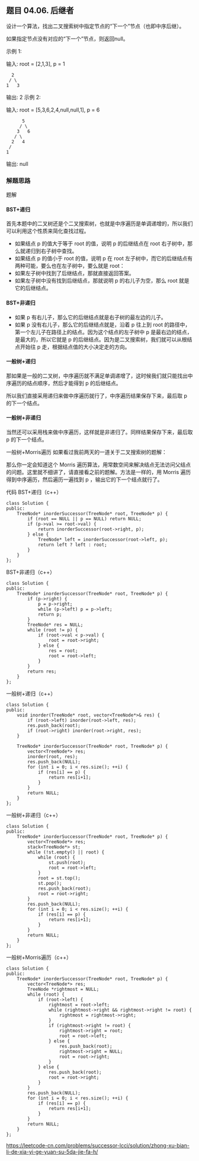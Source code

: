 ## 题目 04.06. 后继者
设计一个算法，找出二叉搜索树中指定节点的“下一个”节点（也即中序后继）。

如果指定节点没有对应的“下一个”节点，则返回null。

示例 1:

输入: root = [2,1,3], p = 1

      2
     / \
    1   3

输出: 2
示例 2:

输入: root = [5,3,6,2,4,null,null,1], p = 6

          5
         / \
        3   6
       / \
      2   4
     /   
    1

输出: null

### 解题思路
  题解
#### BST+递归
首先本题中的二叉树还是个二叉搜索树，也就是中序遍历是单调递增的，所以我们可以利用这个性质来简化查找过程。

- 如果结点 p 的值大于等于 root 的值，说明 p 的后继结点在 root 右子树中，那么就递归到右子树中查找。
- 如果结点 p 的值小于 root 的值，说明 p 在 root 左子树中，而它的后继结点有两种可能，要么也在左子树中，要么就是 root：
- 如果左子树中找到了后继结点，那就直接返回答案。
- 如果左子树中没有找到后继结点，那就说明 p 的右儿子为空，那么 root 就是它的后继结点。
#### BST+非递归
- 如果 p 有右儿子，那么它的后继结点就是右子树的最左边的儿子。
- 如果 p 没有右儿子，那么它的后继结点就是，沿着 p 往上到 root 的路径中，第一个左儿子在路径上的结点。因为这个结点的左子树中 p 是最右边的结点，是最大的，所以它就是 p 的后继结点。因为是二叉搜索树，我们就可以从根结点开始往 p 走，根据结点值的大小决定走的方向。
#### 一般树+递归
那如果是一般的二叉树，中序遍历就不满足单调递增了，这时候我们就只能找出中序遍历的结点顺序，然后才能得到 p 的后继结点。

所以我们直接采用递归来做中序遍历就行了，中序遍历结果保存下来，最后取 p 的下一个结点。

#### 一般树+非递归
当然还可以采用栈来做中序遍历，这样就是非递归了。同样结果保存下来，最后取 p 的下一个结点。

一般树+Morris遍历
如果看过我前两天的一道关于二叉搜索树的题解：

那么你一定会知道这个 Morris 遍历算法，用常数空间来解决结点无法访问父结点的问题。这里就不细讲了，请直接看之前的题解。方法是一样的，用 Morris 遍历得到中序遍历，然后遍历一遍找到 p ，输出它的下一个结点就行了。

代码
BST+递归（c++）
```
class Solution {
public:
    TreeNode* inorderSuccessor(TreeNode* root, TreeNode* p) {
        if (root == NULL || p == NULL) return NULL;
        if (p->val >= root->val) {
            return inorderSuccessor(root->right, p);
        } else {
            TreeNode* left = inorderSuccessor(root->left, p);
            return left ? left : root;
        }
    }
};
```
BST+非递归（c++）
```
class Solution {
public:
    TreeNode* inorderSuccessor(TreeNode* root, TreeNode* p) {
        if (p->right) {
            p = p->right;
            while (p->left) p = p->left;
            return p;
        }
        TreeNode* res = NULL;
        while (root != p) {
            if (root->val < p->val) {
                root = root->right;
            } else {
                res = root;
                root = root->left;
            }
        }
        return res;
    }
};
```
一般树+递归（c++）
```
class Solution {
public:
    void inorder(TreeNode* root, vector<TreeNode*>& res) {
        if (root->left) inorder(root->left, res);
        res.push_back(root);
        if (root->right) inorder(root->right, res);
    }

    TreeNode* inorderSuccessor(TreeNode* root, TreeNode* p) {
        vector<TreeNode*> res;
        inorder(root, res);
        res.push_back(NULL);
        for (int i = 0; i < res.size(); ++i) {
            if (res[i] == p) {
                return res[i+1];
            }
        }
        return NULL;
    }
};
```
一般树+非递归（c++）
```
class Solution {
public:
    TreeNode* inorderSuccessor(TreeNode* root, TreeNode* p) {
        vector<TreeNode*> res;
        stack<TreeNode*> st;
        while (!st.empty() || root) {
            while (root) {
                st.push(root);
                root = root->left;
            }
            root = st.top();
            st.pop();
            res.push_back(root);
            root = root->right;
        }
        res.push_back(NULL);
        for (int i = 0; i < res.size(); ++i) {
            if (res[i] == p) {
                return res[i+1];
            }
        }
        return NULL;
    }
};
```
一般树+Morris遍历（c++）
```
class Solution {
public:
    TreeNode* inorderSuccessor(TreeNode* root, TreeNode* p) {
        vector<TreeNode*> res;
        TreeNode *rightmost = NULL;
        while (root) {
            if (root->left) {
                rightmost = root->left;
                while (rightmost->right && rightmost->right != root) {
                    rightmost = rightmost->right;
                }
                if (rightmost->right != root) {
                    rightmost->right = root;
                    root = root->left;
                } else {
                    res.push_back(root);
                    rightmost->right = NULL;
                    root = root->right;
                }
            } else {
                res.push_back(root);
                root = root->right;
            }
        }
        res.push_back(NULL);
        for (int i = 0; i < res.size(); ++i) {
            if (res[i] == p) {
                return res[i+1];
            }
        }
        return NULL;
    }
};
```
https://leetcode-cn.com/problems/successor-lcci/solution/zhong-xu-bian-li-de-xia-yi-ge-yuan-su-5da-jie-fa-h/